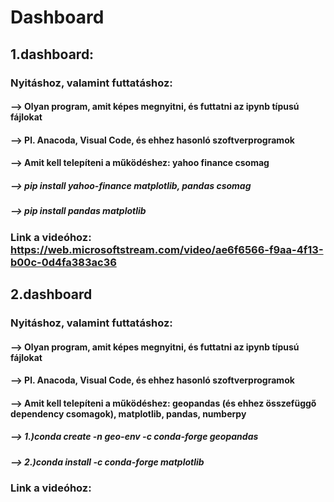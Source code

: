 # Dashboard

## 1.dashboard:
### Nyitáshoz, valamint futtatáshoz: 
#### --> Olyan program, amit képes megnyitni, és futtatni az ipynb típusú fájlokat 
#### --> Pl. Anacoda, Visual Code, és ehhez hasonló szoftverprogramok 
#### --> Amit kell telepíteni a működéshez: yahoo finance csomag 
##### --> pip install yahoo-finance matplotlib, pandas csomag 
##### --> pip install pandas matplotlib
### Link a videóhoz: https://web.microsoftstream.com/video/ae6f6566-f9aa-4f13-b00c-0d4fa383ac36

## 2.dashboard
### Nyitáshoz, valamint futtatáshoz: 
#### --> Olyan program, amit képes megnyitni, és futtatni az ipynb típusú fájlokat 
#### --> Pl. Anacoda, Visual Code, és ehhez hasonló szoftverprogramok 
#### --> Amit kell telepíteni a működéshez: geopandas (és ehhez összefüggő dependency csomagok), matplotlib, pandas, numberpy
##### --> 1.)conda create -n geo-env -c conda-forge geopandas
##### --> 2.)conda install -c conda-forge matplotlib
### Link a videóhoz: 
